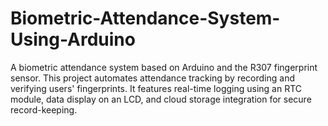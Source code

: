# Biometric-Attendance-System-Using-Arduino
A biometric attendance system based on Arduino and the R307 fingerprint sensor. This project automates attendance tracking by recording and verifying users' fingerprints. It features real-time logging using an RTC module, data display on an LCD, and cloud storage integration for secure record-keeping.
